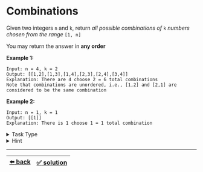 # Combinations

Given two integers `n` and `k`, return _all possible combinations of_ `k` _numbers chosen from the range_ `[1, n]`

You may return the answer in __any order__

__Example 1:__

```
Input: n = 4, k = 2
Output: [[1,2],[1,3],[1,4],[2,3],[2,4],[3,4]]
Explanation: There are 4 choose 2 = 6 total combinations
Note that combinations are unordered, i.e., [1,2] and [2,1] are considered to be the same combination
```

__Example 2:__

```
Input: n = 1, k = 1
Output: [[1]]
Explanation: There is 1 choose 1 = 1 total combination
```

<details>

<summary>Task Type</summary>

This task is for __*Recursive Backtracking*__. You should use it to do __*Depth-first Search of Array*__ (read the Hint for what this means)

</details>

<details>

<summary>Hint</summary>

This task is for __*Recursive Backtracking*__. Note that unlike the ["Permutations of a String" task](../../2\)%20Task%20Challanges.md#28-permutations-of-a-string), in this task we are supposed to return the output in __any order__. So for this task the order of the permutations doesn't matter. When the order of the permutations doesn't matter you should apply a permutations algorithm that is actually different from the one we saw before in the "Permutations of a String" task in order not to come up with duplicates (i.e., `[1,2]` and `[2,1]`)

While in the "Permutations of a String" task we would iterate the array and take out one element out of the array and get the rest of the permutations by recursively backtracking thereby always splitting the array into smaller and smaller chunks what we need to do here is somewhat the opposite though similar: we need to apply the function that by recursively backtracking builds back the array into bigger and bigger chunks (appending elements on the right to the elements on the left)

This is what the output of the function should look like:

```
Input: [1,2,3]
Output: [
  [],
  [1],              [2],           [3],
  [1,2],[1,3],      [2,3]
  [1,2,3],
]
```

Every level (for example `[1], [2], [3]` is level 1, `[1,2],[1,3], [2,3]` is level 2 and `[1,2,3]` is level 3) indicates the depth of the call stack (thus every next level is a recursive call) and every element separated by a space " " indicates iterations within the same function call

Here is the function:

```js
function backtrack(arr) {
  const result = [];

  function dfs(cur, offset) { // depth first search
    result.push(cur);

    if (offset === arr.length) {
      return;
    }

    for (let i = offset; i < arr.length; i++) {
      dfs(cur.concat(arr[i]), i + 1);
    }
  }

  dfs([], 0);

  return result;
}
```

In order to solve the task you need to tweak this function to suit your needs

__Note:__ we called the recursive function inside the `backtrack` function as `dfs` meaning _Depth-first Search_ because it behaves similarly to the Depth-first Search in Binary Trees (or Graphs) but please don't confuse the two: the Binary Trees versions can be found [here](../../corejs-codejam/test/07-yield-tests.js#L457), [here](../../corejs-codejam/task/07-yield-tasks.js#L113) and of course [here](../../snippets/Data%20Structures/binary-search-tree.js)

</details>

---

| [:arrow_left: back](../task-type.md) | [:white_check_mark: solution](./solution.js) |
| :---: | :---: |
